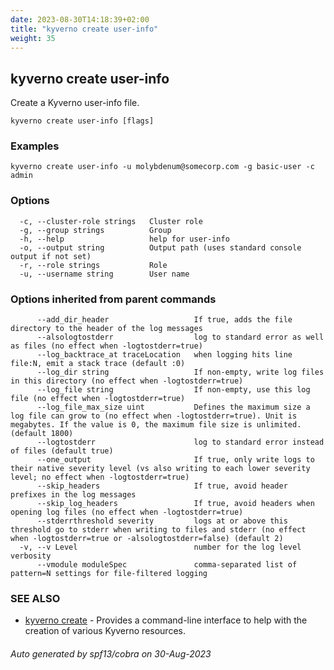 ```yaml
---
date: 2023-08-30T14:18:39+02:00
title: "kyverno create user-info"
weight: 35
---
```

## kyverno create user-info

Create a Kyverno user-info file.

```
kyverno create user-info [flags]
```

### Examples

```
kyverno create user-info -u molybdenum@somecorp.com -g basic-user -c admin
```

### Options

```
  -c, --cluster-role strings   Cluster role
  -g, --group strings          Group
  -h, --help                   help for user-info
  -o, --output string          Output path (uses standard console output if not set)
  -r, --role strings           Role
  -u, --username string        User name
```

### Options inherited from parent commands

```
      --add_dir_header                   If true, adds the file directory to the header of the log messages
      --alsologtostderr                  log to standard error as well as files (no effect when -logtostderr=true)
      --log_backtrace_at traceLocation   when logging hits line file:N, emit a stack trace (default :0)
      --log_dir string                   If non-empty, write log files in this directory (no effect when -logtostderr=true)
      --log_file string                  If non-empty, use this log file (no effect when -logtostderr=true)
      --log_file_max_size uint           Defines the maximum size a log file can grow to (no effect when -logtostderr=true). Unit is megabytes. If the value is 0, the maximum file size is unlimited. (default 1800)
      --logtostderr                      log to standard error instead of files (default true)
      --one_output                       If true, only write logs to their native severity level (vs also writing to each lower severity level; no effect when -logtostderr=true)
      --skip_headers                     If true, avoid header prefixes in the log messages
      --skip_log_headers                 If true, avoid headers when opening log files (no effect when -logtostderr=true)
      --stderrthreshold severity         logs at or above this threshold go to stderr when writing to files and stderr (no effect when -logtostderr=true or -alsologtostderr=false) (default 2)
  -v, --v Level                          number for the log level verbosity
      --vmodule moduleSpec               comma-separated list of pattern=N settings for file-filtered logging
```

### SEE ALSO

* [kyverno create](../kyverno_create)	 - Provides a command-line interface to help with the creation of various Kyverno resources.

###### Auto generated by spf13/cobra on 30-Aug-2023
